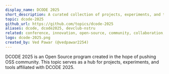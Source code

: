```yaml
---
display_name: DCODE 2025
short_description: A curated collection of projects, experiments, and tools with DCODE 2025.
topic: dcode-2025
github_url: https://github.com/topics/dcode-2025
aliases: dcode, dcode2025, devclub-nstru
related: conference, innovation, open-source, community, collaboration, program
logo: dcode-2025.png
created_by: Ved Pawar (@vedpawar2254)
---
```


DCODE 2025 is an Open Source program created in the hope of pushing OSS community.
This topic serves as a hub for projects, experiments, and tools affiliated with DCODE 2025. 